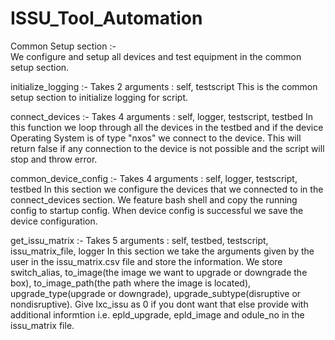 # ISSU_Tool_Automation

Common Setup section :- <br>
We configure and setup all devices and test equipment in the common setup section.

initialize_logging :-
Takes 2 arguments : self, testscript
This is the common setup section to initialize logging for script.

connect_devices :-
Takes 4 arguments : self, logger, testscript, testbed
In this function we loop through all the devices in the testbed and if the device Operating System is of type "nxos" we connect to the device. This will return false if any connection to the device is not possible and the script will stop and throw error.

common_device_config :-
Takes 4 arguments : self, logger, testscript, testbed
In this section we configure the devices that we connected to in the connect_devices section. We feature bash shell and copy the running config to startup config. When device config is successful we save the device configuration.

get_issu_matrix :-
Takes 5 arguments : self, testbed, testscript, issu_matrix_file, logger
In this section we take the arguments given by the user in the issu_matrix.csv file and store the information. We store switch_alias, to_image(the image we want to upgrade or downgrade the box), to_image_path(the path where the image is located), upgrade_type(upgrade or downgrade), upgrade_subtype(disruptive or nondisruptive). Give lxc_issu as 0 if you dont want that else provide with additional informtion i.e. epld_upgrade, epld_image and odule_no in the issu_matrix file.

